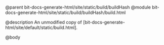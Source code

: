 @parent bit-docs-generate-html/site/static/build/buildHash
@module bit-docs-generate-html/site/static/build/buildHash/build.html

@description An unmodified copy of
[bit-docs-generate-html/site/default/static/build.html].

@body

